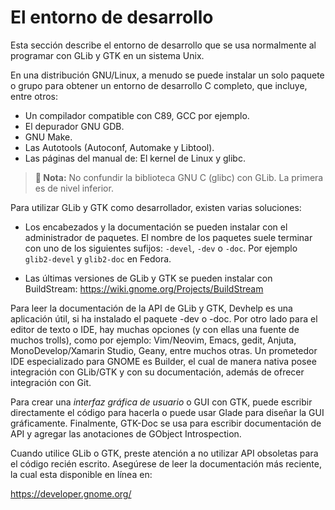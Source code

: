 # El entorno de desarrollo

Esta sección describe el entorno de desarrollo que se usa normalmente al programar con GLib y GTK en un sistema Unix.

En una distribución GNU/Linux, a menudo se puede instalar un solo paquete o grupo para obtener un entorno de desarrollo C completo, que incluye, entre otros:

* Un compilador compatible con C89, GCC por ejemplo.
* El depurador GNU GDB.
* GNU Make.
* Las Autotools (Autoconf, Automake y Libtool).
* Las páginas del manual de: El kernel de Linux y glibc.

> **📌 Nota:** No confundir la biblioteca GNU C (glibc) con GLib. La primera es de nivel inferior.

Para utilizar GLib y GTK como desarrollador, existen varias soluciones:

* Los encabezados y la documentación se pueden instalar con el administrador de paquetes. El nombre de los paquetes suele terminar con uno de los siguientes sufijos: `-devel`, `-dev` o `-doc`. Por ejemplo `glib2-devel` y `glib2-doc` en Fedora.

* Las últimas versiones de GLib y GTK se pueden instalar con BuildStream: <https://wiki.gnome.org/Projects/BuildStream>

Para leer la documentación de la API de GLib y GTK, Devhelp es una aplicación útil, si ha instalado el paquete -dev o -doc. Por otro lado para el editor de texto o IDE, hay muchas opciones (y con ellas una fuente de muchos trolls), como por ejemplo: Vim/Neovim, Emacs, gedit, Anjuta, MonoDevelop/Xamarin Studio, Geany, entre muchos otras. Un prometedor IDE especializado para GNOME es Builder, el cual de manera nativa posee integración con GLib/GTK y con su documentación, además de ofrecer integración con Git.

Para crear una *interfaz gráfica de usuario* o GUI con GTK, puede escribir directamente el código para hacerla o puede usar Glade para diseñar la GUI gráficamente. Finalmente, GTK-Doc se usa para escribir documentación de API y agregar las anotaciones de GObject Introspection.

Cuando utilice GLib o GTK, preste atención a no utilizar API obsoletas para el código recién escrito. Asegúrese de leer la documentación más reciente, la cual esta disponible en línea en:

<https://developer.gnome.org/>